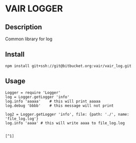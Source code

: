 # VAIR LOGGER

## Description
Common library for log

## Install
    npm install git+ssh://git@bitbucket.org:vair/vair_log.git

## Usage
    Logger = require 'Logger'
    log = Logger.getLogger 'info'
    log.info 'aaaaa'    # this will print aaaaa
    log.debug 'bbbb'    # this message will not print
    
    log2 = Logger.getLogger 'info', file: {path: './', name: 'file_log.log'}
    log.info 'aaaa' # this will write aaaa to file_log.log 


    [^1]


[^1]: test haha